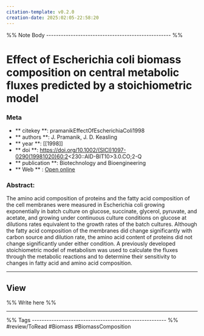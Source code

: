 ```yaml
---
citation-template: v0.2.0
creation-date: 2025:02:05-22:58:20
---
```


%% Note Body --------------------------------------------------- %%
# Effect of Escherichia coli biomass composition on central metabolic fluxes predicted by a stoichiometric model

### Meta
- ** citekey **: pramanikEffectOfEscherichiaColi1998
- ** authors **: J. Pramanik, J. D. Keasling
- ** year **: [[1998]]
- ** doi **: https://doi.org/10.1002/(SICI)1097-0290(19981020)60:2<230::AID-BIT10>3.0.CO;2-Q
- ** publication **: Biotechnology and Bioengineering
- ** Web ** : [Open online](https://onlinelibrary.wiley.com/doi/10.1002/(SICI)1097-0290(19981020)60:2<230::AID-BIT10>3.0.CO;2-Q)


### Abstract:

The amino acid composition of proteins and the fatty acid composition of the cell membranes were measured in Escherichia coli growing exponentially in batch culture on glucose, succinate, glycerol, pyruvate, and acetate, and growing under continuous culture conditions on glucose at dilutions rates equivalent to the growth rates of the batch cultures. Although the fatty acid composition of the membranes did change significantly with carbon source and dilution rate, the amino acid content of proteins did not change significantly under either condition. A previously developed stoichiometric model of metabolism was used to calculate the fluxes through the metabolic reactions and to determine their sensitivity to changes in fatty acid and amino acid composition.

___

## View

%% Write here %%






___
%% Tags  ------------------------------------------------------- %%
#review/ToRead
#Biomass 
#BiomassComposition 